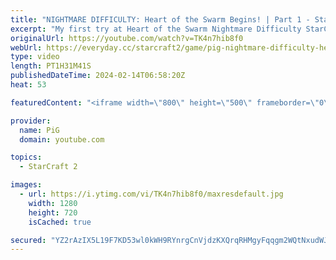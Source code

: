 ```yaml
---
title: "NIGHTMARE DIFFICULTY: Heart of the Swarm Begins! | Part 1 - StarCraft 2"
excerpt: "My first try at Heart of the Swarm Nightmare Difficulty StarCraft 2 Campaign created by Rhyme! I actually didn't like the original HotS campaign much because it was too easy and too Diablo-esque mechanics. I've been told this Nighmare Difficulty mod will change my mind though - can't wait!  Here's a"
originalUrl: https://youtube.com/watch?v=TK4n7hib8f0
webUrl: https://everyday.cc/starcraft2/game/pig-nightmare-difficulty-heart-of-the-swarm-begins-part-1-starcraft-2/
type: video
length: PT1H31M41S
publishedDateTime: 2024-02-14T06:58:20Z
heat: 53

featuredContent: "<iframe width=\"800\" height=\"500\" frameborder=\"0\" src=\"https://www.youtube.com/embed/TK4n7hib8f0\" allow=\"accelerometer; autoplay; encrypted-media; gyroscope; picture-in-picture\" allowfullscreen></iframe>"

provider:
  name: PiG
  domain: youtube.com

topics:
  - StarCraft 2

images:
  - url: https://i.ytimg.com/vi/TK4n7hib8f0/maxresdefault.jpg
    width: 1280
    height: 720
    isCached: true

secured: "YZ2rAzIX5L19F7KD53wl0kWH9RYnrgCnVjdzKXQrqRHMgyFqqgm2WQtNxudWJb0YwntIfR1SP8xCvuJ4zhHg29lpsG8gM/LJ+R9iZctISgXmyiYHz1eqVkaI/l1mzxH0LLsRb5t9o7GA8YZsrw5PtdfXa8KLUYYQRUhtQOR5aJWT5WUIOZpjIVFCL0BGDdlSVr4I4Qs4OxlZV46SkFz33pgHdPDZB2XeuOHnAVOiz0xkmuxWo8cV80cS20gzJe5KAnYUvdqWyqVEkaWNymsgY7YdHcDy8TuGVKxwCluDOw4EJg5XMFkCKksNobh7M00FSmIhI60a58kubp85kQTgo2Srgc6XWJuZlSEAGJJwD+ZrX8ihliJkhnY6gxiFu9ttEjAVMykOa/sjXcwZtRZNfdWSLhgj4x5r2QE4NJL0G24=;HePTJqD4N/xLfMpBDdmgSQ=="
---
```


